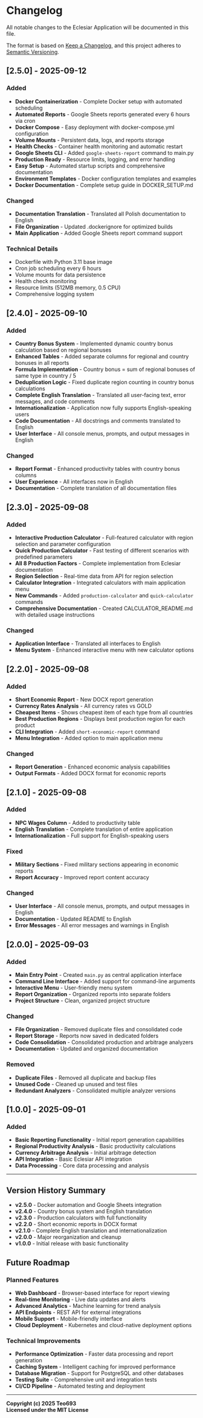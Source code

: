 # Changelog

All notable changes to the Eclesiar Application will be documented in this file.

The format is based on [Keep a Changelog](https://keepachangelog.com/en/1.0.0/),
and this project adheres to [Semantic Versioning](https://semver.org/spec/v2.0.0.html).

## [2.5.0] - 2025-09-12

### Added
- **Docker Containerization** - Complete Docker setup with automated scheduling
- **Automated Reports** - Google Sheets reports generated every 6 hours via cron
- **Docker Compose** - Easy deployment with docker-compose.yml configuration
- **Volume Mounts** - Persistent data, logs, and reports storage
- **Health Checks** - Container health monitoring and automatic restart
- **Google Sheets CLI** - Added `google-sheets-report` command to main.py
- **Production Ready** - Resource limits, logging, and error handling
- **Easy Setup** - Automated startup scripts and comprehensive documentation
- **Environment Templates** - Docker configuration templates and examples
- **Docker Documentation** - Complete setup guide in DOCKER_SETUP.md

### Changed
- **Documentation Translation** - Translated all Polish documentation to English
- **File Organization** - Updated .dockerignore for optimized builds
- **Main Application** - Added Google Sheets report command support

### Technical Details
- Dockerfile with Python 3.11 base image
- Cron job scheduling every 6 hours
- Volume mounts for data persistence
- Health check monitoring
- Resource limits (512MB memory, 0.5 CPU)
- Comprehensive logging system

## [2.4.0] - 2025-09-10

### Added
- **Country Bonus System** - Implemented dynamic country bonus calculation based on regional bonuses
- **Enhanced Tables** - Added separate columns for regional and country bonuses in all reports
- **Formula Implementation** - Country bonus = sum of regional bonuses of same type in country / 5
- **Deduplication Logic** - Fixed duplicate region counting in country bonus calculations
- **Complete English Translation** - Translated all user-facing text, error messages, and code comments
- **Internationalization** - Application now fully supports English-speaking users
- **Code Documentation** - All docstrings and comments translated to English
- **User Interface** - All console menus, prompts, and output messages in English

### Changed
- **Report Format** - Enhanced productivity tables with country bonus columns
- **User Experience** - All interfaces now in English
- **Documentation** - Complete translation of all documentation files

## [2.3.0] - 2025-09-08

### Added
- **Interactive Production Calculator** - Full-featured calculator with region selection and parameter configuration
- **Quick Production Calculator** - Fast testing of different scenarios with predefined parameters
- **All 8 Production Factors** - Complete implementation from Eclesiar documentation
- **Region Selection** - Real-time data from API for region selection
- **Calculator Integration** - Integrated calculators with main application menu
- **New Commands** - Added `production-calculator` and `quick-calculator` commands
- **Comprehensive Documentation** - Created CALCULATOR_README.md with detailed usage instructions

### Changed
- **Application Interface** - Translated all interfaces to English
- **Menu System** - Enhanced interactive menu with new calculator options

## [2.2.0] - 2025-09-08

### Added
- **Short Economic Report** - New DOCX report generation
- **Currency Rates Analysis** - All currency rates vs GOLD
- **Cheapest Items** - Shows cheapest item of each type from all countries
- **Best Production Regions** - Displays best production region for each product
- **CLI Integration** - Added `short-economic-report` command
- **Menu Integration** - Added option to main application menu

### Changed
- **Report Generation** - Enhanced economic analysis capabilities
- **Output Formats** - Added DOCX format for economic reports

## [2.1.0] - 2025-09-08

### Added
- **NPC Wages Column** - Added to productivity table
- **English Translation** - Complete translation of entire application
- **Internationalization** - Full support for English-speaking users

### Fixed
- **Military Sections** - Fixed military sections appearing in economic reports
- **Report Accuracy** - Improved report content accuracy

### Changed
- **User Interface** - All console menus, prompts, and output messages in English
- **Documentation** - Updated README to English
- **Error Messages** - All error messages and warnings in English

## [2.0.0] - 2025-09-03

### Added
- **Main Entry Point** - Created `main.py` as central application interface
- **Command Line Interface** - Added support for command-line arguments
- **Interactive Menu** - User-friendly menu system
- **Report Organization** - Organized reports into separate folders
- **Project Structure** - Clean, organized project structure

### Changed
- **File Organization** - Removed duplicate files and consolidated code
- **Report Storage** - Reports now saved in dedicated folders
- **Code Consolidation** - Consolidated production and arbitrage analyzers
- **Documentation** - Updated and organized documentation

### Removed
- **Duplicate Files** - Removed all duplicate and backup files
- **Unused Code** - Cleaned up unused and test files
- **Redundant Analyzers** - Consolidated multiple analyzer versions

## [1.0.0] - 2025-09-01

### Added
- **Basic Reporting Functionality** - Initial report generation capabilities
- **Regional Productivity Analysis** - Basic productivity calculations
- **Currency Arbitrage Analysis** - Initial arbitrage detection
- **API Integration** - Basic Eclesiar API integration
- **Data Processing** - Core data processing and analysis

---

## Version History Summary

- **v2.5.0** - Docker automation and Google Sheets integration
- **v2.4.0** - Country bonus system and English translation
- **v2.3.0** - Production calculators with full functionality
- **v2.2.0** - Short economic reports in DOCX format
- **v2.1.0** - Complete English translation and internationalization
- **v2.0.0** - Major reorganization and cleanup
- **v1.0.0** - Initial release with basic functionality

## Future Roadmap

### Planned Features
- **Web Dashboard** - Browser-based interface for report viewing
- **Real-time Monitoring** - Live data updates and alerts
- **Advanced Analytics** - Machine learning for trend analysis
- **API Endpoints** - REST API for external integrations
- **Mobile Support** - Mobile-friendly interface
- **Cloud Deployment** - Kubernetes and cloud-native deployment options

### Technical Improvements
- **Performance Optimization** - Faster data processing and report generation
- **Caching System** - Intelligent caching for improved performance
- **Database Migration** - Support for PostgreSQL and other databases
- **Testing Suite** - Comprehensive unit and integration tests
- **CI/CD Pipeline** - Automated testing and deployment

---

**Copyright (c) 2025 Teo693**  
**Licensed under the MIT License**
